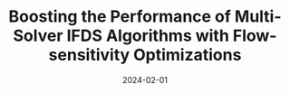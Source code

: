 ---
title: "Boosting the Performance of Multi-Solver IFDS Algorithms with Flow-sensitivity Optimizations"
collection: publications
permalink: /publication/SADROID
date: 2024-02-01
venue: 'CGO CCF-A'
paperurl: ''
authors: 'Haofeng Li, Jie Lu, Haining Meng, Liqing Cao, Lian Li, Lin Gao'
---